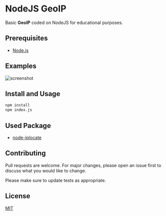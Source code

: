 # NodeJS GeoIP

Basic **GeoIP** coded on NodeJS for educational purposes.

## Prerequisites

* [Node.js](https://nodejs.org/)

## Examples

![screenshot](https://media.discordapp.net/attachments/750439917003341824/755821863401160834/unknown.png?width=429&height=219)

## Install and Usage

```bash
npm install
npm index.js
```

## Used Package

* [node-iplocate](https://www.npmjs.com/package/node-iplocate)

## Contributing
Pull requests are welcome. For major changes, please open an issue first to discuss what you would like to change.

Please make sure to update tests as appropriate.

## License
[MIT](https://choosealicense.com/licenses/mit/)
